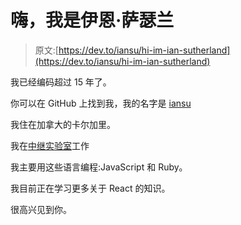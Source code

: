 # 嗨，我是伊恩·萨瑟兰

> 原文:[https://dev.to/iansu/hi-im-ian-sutherland](https://dev.to/iansu/hi-im-ian-sutherland)

我已经编码超过 15 年了。

你可以在 GitHub 上找到我，我的名字是 [iansu](https://github.com/iansu)

我住在加拿大的卡尔加里。

我在[中继实验室](https://relaylabs.co/)工作

我主要用这些语言编程:JavaScript 和 Ruby。

我目前正在学习更多关于 React 的知识。

很高兴见到你。